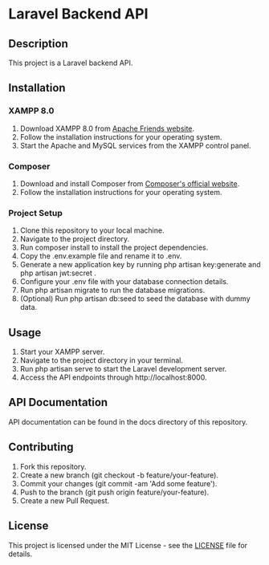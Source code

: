 # Laravel Backend API

## Description
This project is a Laravel backend API.

## Installation

### XAMPP 8.0
1. Download XAMPP 8.0 from [Apache Friends website](https://www.apachefriends.org/index.html).
2. Follow the installation instructions for your operating system.
3. Start the Apache and MySQL services from the XAMPP control panel.

### Composer
1. Download and install Composer from [Composer's official website](https://getcomposer.org/).
2. Follow the installation instructions for your operating system.

### Project Setup
1. Clone this repository to your local machine.
2. Navigate to the project directory.
3. Run composer install to install the project dependencies.
4. Copy the .env.example file and rename it to .env.
5. Generate a new application key by running php artisan key:generate and php artisan jwt:secret
.
6. Configure your .env file with your database connection details.
7. Run php artisan migrate to run the database migrations.
8. (Optional) Run php artisan db:seed to seed the database with dummy data.

## Usage
1. Start your XAMPP server.
2. Navigate to the project directory in your terminal.
3. Run php artisan serve to start the Laravel development server.
4. Access the API endpoints through http://localhost:8000.

## API Documentation
API documentation can be found in the docs directory of this repository.

## Contributing
1. Fork this repository.
2. Create a new branch (git checkout -b feature/your-feature).
3. Commit your changes (git commit -am 'Add some feature').
4. Push to the branch (git push origin feature/your-feature).
5. Create a new Pull Request.

## License
This project is licensed under the MIT License - see the [LICENSE](LICENSE) file for details.